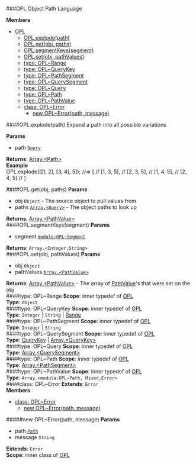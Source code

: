 <a name="module_OPL"></a>
###OPL
Object Path Language

**Members**

* [OPL](#module_OPL)
  * [OPL.explode(path)](#module_OPL.explode)
  * [OPL.get(obj, paths)](#module_OPL.get)
  * [OPL.segmentKeys(segment)](#module_OPL.segmentKeys)
  * [OPL.set(obj, pathValues)](#module_OPL.set)
  * [type: OPL~Range](#module_OPL..Range)
  * [type: OPL~QueryKey](#module_OPL..QueryKey)
  * [type: OPL~PathSegment](#module_OPL..PathSegment)
  * [type: OPL~QuerySegment](#module_OPL..QuerySegment)
  * [type: OPL~Query](#module_OPL..Query)
  * [type: OPL~Path](#module_OPL..Path)
  * [type: OPL~PathValue](#module_OPL..PathValue)
  * [class: OPL~Error](#module_OPL..Error)
    * [new OPL~Error(path, message)](#new_module_OPL..Error)

<a name="module_OPL.explode"></a>
####OPL.explode(path)
Expand a path into all possible variations

**Params**

- path <code>[Query](#module_OPL..Query)</code>  

**Returns**: [Array.&lt;Path&gt;](#module_OPL..Path)  
**Example**  
OPL.explode([[1, 2], [3, 4], 5]);
//=> [
//      [1, 3, 5],
//      [2, 3, 5],
//      [1, 4, 5],
//      [2, 4, 5]
//   ]

<a name="module_OPL.get"></a>
####OPL.get(obj, paths)
**Params**

- obj `Object` - The source object to pull values from  
- paths <code>[Array.&lt;Query&gt;](#module_OPL..Query)</code> - The object paths to look up  

**Returns**: [Array.&lt;PathValue&gt;](#module_OPL..PathValue)  
<a name="module_OPL.segmentKeys"></a>
####OPL.segmentKeys(segment)
**Params**

- segment <code>[module:OPL~Segment](module:OPL~Segment)</code>  

**Returns**: `Array.<Integer,String>`  
<a name="module_OPL.set"></a>
####OPL.set(obj, pathValues)
**Params**

- obj `Object`  
- pathValues <code>[Array.&lt;PathValue&gt;](#module_OPL..PathValue)</code>  

**Returns**: [Array.&lt;PathValue&gt;](#module_OPL..PathValue) - The array of [PathValue](#module_OPL..PathValue)'s
that were set on the obj  
<a name="module_OPL..Range"></a>
####type: OPL~Range
**Scope**: inner typedef of [OPL](#module_OPL)  
**Type**: `Object`  
<a name="module_OPL..QueryKey"></a>
####type: OPL~QueryKey
**Scope**: inner typedef of [OPL](#module_OPL)  
**Type**: `Integer` | `String` | [Range](#module_OPL..Range)  
<a name="module_OPL..PathSegment"></a>
####type: OPL~PathSegment
**Scope**: inner typedef of [OPL](#module_OPL)  
**Type**: `Integer` | `String`  
<a name="module_OPL..QuerySegment"></a>
####type: OPL~QuerySegment
**Scope**: inner typedef of [OPL](#module_OPL)  
**Type**: [QueryKey](#module_OPL..QueryKey) | [Array.&lt;QueryKey&gt;](#module_OPL..QueryKey)  
<a name="module_OPL..Query"></a>
####type: OPL~Query
**Scope**: inner typedef of [OPL](#module_OPL)  
**Type**: [Array.&lt;QuerySegment&gt;](#module_OPL..QuerySegment)  
<a name="module_OPL..Path"></a>
####type: OPL~Path
**Scope**: inner typedef of [OPL](#module_OPL)  
**Type**: [Array.&lt;PathSegment&gt;](#module_OPL..PathSegment)  
<a name="module_OPL..PathValue"></a>
####type: OPL~PathValue
**Scope**: inner typedef of [OPL](#module_OPL)  
**Type**: `Array.<module:OPL~Path, Mixed,Error>`  
<a name="module_OPL..Error"></a>
####class: OPL~Error
**Extends**: `Error`  
**Members**

* [class: OPL~Error](#module_OPL..Error)
  * [new OPL~Error(path, message)](#new_module_OPL..Error)

<a name="new_module_OPL..Error"></a>
#####new OPL~Error(path, message)
**Params**

- path <code>[Path](#module_OPL..Path)</code>  
- message `String`  

**Extends**: `Error`  
**Scope**: inner class of [OPL](#module_OPL)  
